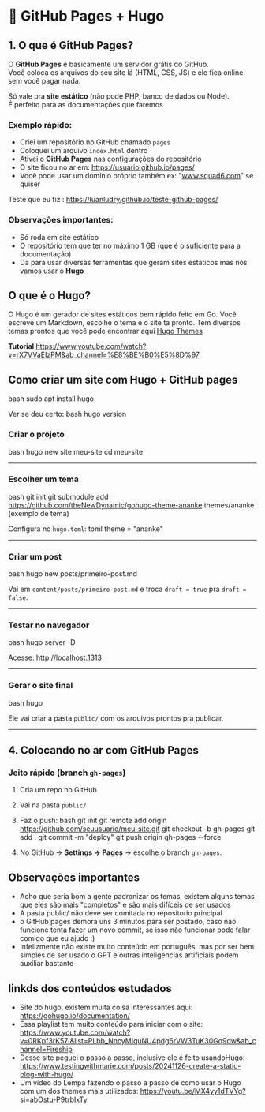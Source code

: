 
# 🚀 GitHub Pages + Hugo

## 1. O que é GitHub Pages?

O **GitHub Pages** é basicamente um servidor grátis do GitHub.  
Você coloca os arquivos do seu site lá (HTML, CSS, JS) e ele fica online sem você pagar nada.  


  Só vale pra **site estático** (não pode PHP, banco de dados ou Node).  
É perfeito para as documentações que faremos



### Exemplo rápido:
- Criei um repositório no GitHub chamado `pages`
- Coloquei um arquivo `index.html` dentro
- Ativei o **GitHub Pages** nas configurações do repositório
- O site ficou no ar em: https://usuario.github.io/pages/
- Você pode usar um domínio próprio também ex: "www.squad6.com" se quiser

Teste que eu fiz : https://luanludry.github.io/teste-github-pages/

### Observações importantes:
- Só roda em site estático
- O repositório tem que ter no máximo 1 GB (que é o suficiente para a documentação)
- Da para usar diversas ferramentas que geram sites estáticos mas nós vamos usar o **Hugo**

## O que é o Hugo?

O Hugo é um gerador de sites estáticos bem rápido feito em Go. Você escreve um Markdown, escolhe o tema e o site ta pronto.
Tem diversos temas prontos que você pode encontrar aqui [Hugo Themes](https://themes.gohugo.io/)

**Tutorial** https://www.youtube.com/watch?v=rX7VVaEIzPM&ab_channel=%E8%BE%B0%E5%8D%97

## Como criar um site com Hugo + GitHub pages

bash
sudo apt install hugo

Ver se deu certo:
bash
hugo version



### Criar o projeto
bash
hugo new site meu-site
cd meu-site


---

### Escolher um tema
bash
git init
git submodule add https://github.com/theNewDynamic/gohugo-theme-ananke themes/ananke (exemplo de tema)


Configura no `hugo.toml`:
toml
theme = "ananke"


---

### Criar um post
bash
hugo new posts/primeiro-post.md


Vai em `content/posts/primeiro-post.md` e troca `draft = true` pra `draft = false`.

---

### Testar no navegador
bash
hugo server -D


Acesse: [http://localhost:1313](http://localhost:1313)

---

### Gerar o site final
bash
hugo


Ele vai criar a pasta `public/` com os arquivos prontos pra publicar.

---

## 4. Colocando no ar com GitHub Pages

### Jeito rápido (branch `gh-pages`)
1. Cria um repo no GitHub
2. Vai na pasta `public/`
3. Faz o push:
   bash
   git init
   git remote add origin https://github.com/seuusuario/meu-site.git
   git checkout -b gh-pages
   git add .
   git commit -m "deploy"
   git push origin gh-pages --force
   
4. No GitHub → **Settings → Pages** → escolhe o branch `gh-pages`.


## Observações importantes
- Acho que seria bom a gente padronizar os temas, existem alguns temas que eles são mais "completos" e são mais difíceis de ser usados
- A pasta public/ não deve ser comitada no repositorio principal
- o GitHub pages demora uns 3 minutos para ser postado, caso não funcione tenta fazer um novo commit, se isso não funcionar pode falar comigo que eu ajudo :)
- Infelizmente não existe muito conteúdo em português, mas por ser bem simples de ser usado o GPT e outras inteligencias artificiais podem auxiliar bastante

## linkds dos conteúdos estudados

- Site do hugo, existem muita coisa interessantes aqui: https://gohugo.io/documentation/
- Essa playlist tem muito conteúdo para iniciar com o site: https://www.youtube.com/watch?v=0RKpf3rK57I&list=PLbb_NncyMIquNU4pdg6rVW3TuK30Gq9dw&ab_channel=Fireship
- Desse site peguei o passo a passo, inclusive ele é feito usandoHugo: https://www.testingwithmarie.com/posts/20241126-create-a-static-blog-with-hugo/
- Um vídeo do Lempa fazendo o passo a passo de como usar o Hugo com um dos themes mais utilizados: https://youtu.be/MX4yy1dTVYg?si=abOstu-P9trbIxTy

